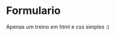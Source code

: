 # Formulario
Apenas um treino em html e css simples :)
<img href="file:///C:/Users/Marques/Pictures/gallery/formulario.png">
